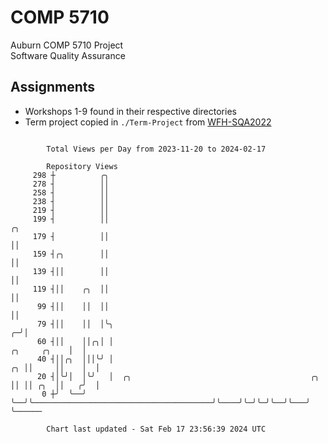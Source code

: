 # COMP 5710
Auburn COMP 5710 Project  
Software Quality Assurance

## Assignments
- Workshops 1-9 found in their respective directories
- Term project copied in `./Term-Project` from [WFH-SQA2022](https://github.com/wumphlett/WFH-SQA2022-AUBURN)

```

        Total Views per Day from 2023-11-20 to 2024-02-17

        Repository Views
     298 ┼          ╭╮
     278 ┤          ││
     258 ┤          ││
     238 ┤          ││
     219 ┤          ││
     199 ┤          ││                                                                     ╭╮
     179 ┤          ││                                                                     ││
     159 ┤╭╮        ││                                                                     ││
     139 ┤││        ││                                                                     ││
     119 ┤││    ╭╮  ││                                                                     ││
      99 ┤││    ││  ││                                                                     ││
      79 ┤││    ││  │╰╮                                                                  ╭─╯│
      60 ┤││    ││╭╮│ │                                                     ╭╮     ╭╮    │  │
      40 ┤││╭╮  │││╰╯ │                                                  ╭╮ ││     ││    │  │
      20 ┤│╰╯│  │╰╯   │  ╭╮                                        ╭╮    ││ ││ ╭╮  ││   ╭╯  │
       0 ┼╯  ╰──╯     ╰──╯╰────────────────────────────────────────╯╰────╯╰─╯╰─╯╰──╯╰───╯   ╰──────

        Chart last updated - Sat Feb 17 23:56:39 2024 UTC
        
```
